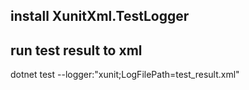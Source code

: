 ﻿## install XunitXml.TestLogger

## run test result to xml
dotnet test --logger:"xunit;LogFilePath=test_result.xml"
